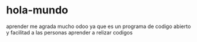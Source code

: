 # hola-mundo
aprender
me agrada mucho odoo ya que es un programa
de codigo abierto y facilitad a las personas 
aprender a relizar codigos
